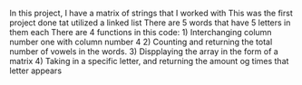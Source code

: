 In this project, I have a matrix of strings that I worked with
This was the first project done tat utilized a linked list
There are 5 words that have 5 letters in them each 
There are 4 functions in this code:
    1) Interchanging column number one with column number 4
    2) Counting and returning the total number of vowels in the words. 
    3) Dispplaying the array in the form of a matrix
    4) Taking in a specific letter, and returning the amount og times that letter appears
